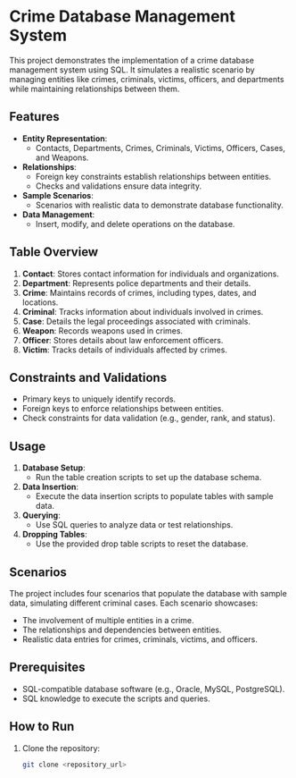 # Crime Database Management System

This project demonstrates the implementation of a crime database management system using SQL. It simulates a realistic scenario by managing entities like crimes, criminals, victims, officers, and departments while maintaining relationships between them.

## Features

- **Entity Representation**:
  - Contacts, Departments, Crimes, Criminals, Victims, Officers, Cases, and Weapons.
- **Relationships**:
  - Foreign key constraints establish relationships between entities.
  - Checks and validations ensure data integrity.
- **Sample Scenarios**:
  - Scenarios with realistic data to demonstrate database functionality.
- **Data Management**:
  - Insert, modify, and delete operations on the database.

## Table Overview

1. **Contact**: Stores contact information for individuals and organizations.
2. **Department**: Represents police departments and their details.
3. **Crime**: Maintains records of crimes, including types, dates, and locations.
4. **Criminal**: Tracks information about individuals involved in crimes.
5. **Case**: Details the legal proceedings associated with criminals.
6. **Weapon**: Records weapons used in crimes.
7. **Officer**: Stores details about law enforcement officers.
8. **Victim**: Tracks details of individuals affected by crimes.

## Constraints and Validations

- Primary keys to uniquely identify records.
- Foreign keys to enforce relationships between entities.
- Check constraints for data validation (e.g., gender, rank, and status).

## Usage

1. **Database Setup**:
   - Run the table creation scripts to set up the database schema.
2. **Data Insertion**:
   - Execute the data insertion scripts to populate tables with sample data.
3. **Querying**:
   - Use SQL queries to analyze data or test relationships.
4. **Dropping Tables**:
   - Use the provided drop table scripts to reset the database.

## Scenarios

The project includes four scenarios that populate the database with sample data, simulating different criminal cases. Each scenario showcases:

- The involvement of multiple entities in a crime.
- The relationships and dependencies between entities.
- Realistic data entries for crimes, criminals, victims, and officers.

## Prerequisites

- SQL-compatible database software (e.g., Oracle, MySQL, PostgreSQL).
- SQL knowledge to execute the scripts and queries.

## How to Run

1. Clone the repository:
   ```bash
   git clone <repository_url>
